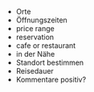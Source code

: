 * Orte
* Öffnungszeiten
* price range
* reservation
* cafe or restaurant
* in der Nähe
* Standort bestimmen
* Reisedauer
* Kommentare positiv?
